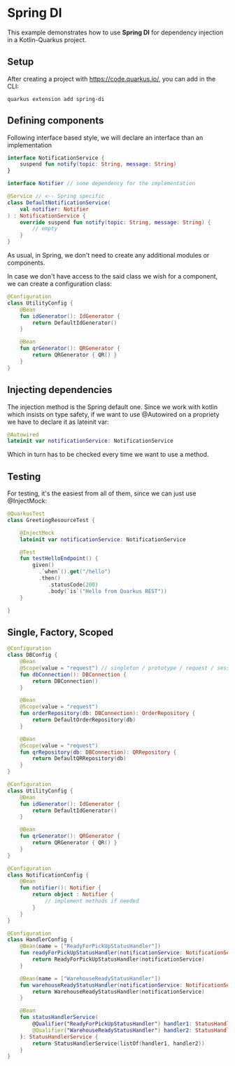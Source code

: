 # Spring DI

This example demonstrates how to use **Spring DI** for dependency injection in a Kotlin-Quarkus project.

## Setup

After creating a project with <https://code.quarkus.io/>, you can add in the CLI:

```
quarkus extension add spring-di
```
  
## Defining components

Following interface based style, we will declare an interface than an implementation

```kotlin
interface NotificationService {
    suspend fun notify(topic: String, message: String)
}

interface Notifier // some dependency for the implementation

@Service // <-- Spring specific
class DefaultNotificationService(
    val notifier: Notifier
) : NotificationService {
    override suspend fun notify(topic: String, message: String) {
        // empty
    }
}
```

As usual, in Spring, we don't need to create any additional modules or components.

In case we don't have access to the said class we wish for a component, we can create a configuration class:

```kotlin
@Configuration
class UtilityConfig {
    @Bean
    fun idGenerator(): IdGenerator {
        return DefaultIdGenerator()
    }

    @Bean
    fun qrGenerator(): QRGenerator {
        return QRGenerator { QR() }
    }
}
```

## Injecting dependencies

The injection method is the Spring default one. Since we work with kotlin which insists on type safety, if we want to use @Autowired on a propriety we have to declare it as lateinit var:

```kotlin
@Autowired
lateinit var notificationService: NotificationService
```

Which in turn has to be checked every time we want to use a method.

## Testing

For testing, it's the easiest from all of them, since we can just use @InjectMock:

```kotlin
@QuarkusTest
class GreetingResourceTest {

    @InjectMock
    lateinit var notificationService: NotificationService

    @Test
    fun testHelloEndpoint() {
        given()
          .`when`().get("/hello")
          .then()
             .statusCode(200)
             .body(`is`("Hello from Quarkus REST"))
    }

}
```

## Single, Factory, Scoped

```kotlin
@Configuration
class DBConfig {
    @Bean
    @Scope(value = "request") // singleton / prototype / request / session / application / websocket
    fun dbConnection(): DBConnection {
        return DBConnection()
    }

    @Bean
    @Scope(value = "request")
    fun orderRepository(db: DBConnection): OrderRepository {
        return DefaultOrderRepository(db)
    }

    @Bean
    @Scope(value = "request")
    fun qrRepository(db: DBConnection): QRRepository {
        return DefaultQRRepository(db)
    }
}

@Configuration
class UtilityConfig {
    @Bean
    fun idGenerator(): IdGenerator {
        return DefaultIdGenerator()
    }

    @Bean
    fun qrGenerator(): QRGenerator {
        return QRGenerator { QR() }
    }
}

@Configuration
class NotificationConfig {
    @Bean
    fun notifier(): Notifier {
        return object : Notifier {
            // implement methods if needed
        }
    }
}

@Configuration
class HandlerConfig {
    @Bean(name = ["ReadyForPickUpStatusHandler"])
    fun readyForPickUpStatusHandler(notificationService: NotificationService): StatusHandler {
        return ReadyForPickUpStatusHandler(notificationService)
    }

    @Bean(name = ["WarehouseReadyStatusHandler"])
    fun warehouseReadyStatusHandler(notificationService: NotificationService): StatusHandler {
        return WarehouseReadyStatusHandler(notificationService)
    }

    @Bean
    fun statusHandlerService(
        @Qualifier("ReadyForPickUpStatusHandler") handler1: StatusHandler,
        @Qualifier("WarehouseReadyStatusHandler") handler2: StatusHandler
    ): StatusHandlerService {
        return StatusHandlerService(listOf(handler1, handler2))
    }
}

```
